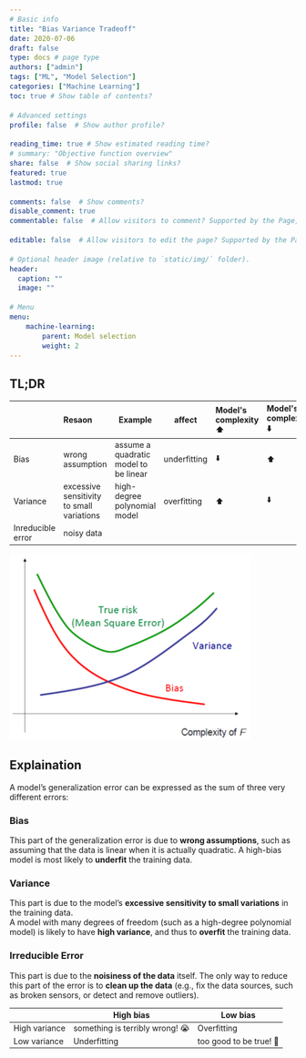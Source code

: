 ```yaml
---
# Basic info
title: "Bias Variance Tradeoff"
date: 2020-07-06
draft: false
type: docs # page type
authors: ["admin"]
tags: ["ML", "Model Selection"]
categories: ["Machine Learning"]
toc: true # Show table of contents?

# Advanced settings
profile: false  # Show author profile?

reading_time: true # Show estimated reading time?
# summary: "Objective function overview"
share: false  # Show social sharing links?
featured: true
lastmod: true

comments: false  # Show comments?
disable_comment: true
commentable: false  # Allow visitors to comment? Supported by the Page, Post, and Docs content types.

editable: false  # Allow visitors to edit the page? Supported by the Page, Post, and Docs content types.

# Optional header image (relative to `static/img/` folder).
header:
  caption: ""
  image: ""

# Menu
menu: 
    machine-learning:
        parent: Model selection
        weight: 2
---
```


## TL;DR

|                    | Resaon                                     | Example                                | affect       | Model's complexity ⬆️ | Model's complexity ⬇️ |
| :----------------- | :----------------------------------------- | -------------------------------------- | ------------ | :------------------- | :------------------- |
| Bias               | wrong  assumption                          | assume a  quadratic model to be linear | underfitting | ⬇️                    | ⬆️                    |
| Variance           | excessive  sensitivity to small variations | high-degree  polynomial model          | overfitting  | ⬆️                    | ⬇️                    |
| Inreducible  error | noisy  data                                |                                        |              |                      |                      |

<img src="https://raw.githubusercontent.com/EckoTan0804/upic-repo/master/uPic/image-20200120105846503.png" alt="image-20200120105846503" style="zoom:50%;" />

## Explaination

A model’s generalization error can be expressed as the sum of three very different errors:

### Bias
This part of the generalization error is due to **wrong assumptions**, such as assuming that the data is linear when it is actually quadratic. 
A high-bias model is most likely to **underfit** the training data.

### Variance
This part is due to the model’s **excessive sensitivity to small variations** in the training data. \
A model with many degrees of freedom (such as a high-degree polynomial model) is likely to have **high variance**, and thus to **overfit** the training data.

### Irreducible Error
This part is due to the **noisiness of the data** itself. 
The only way to reduce this part of the error is to **clean up the data** (e.g., fix the data sources, such as broken sensors, or detect and remove outliers). 

|               | High bias                      | Low bias               |
| ------------- | ------------------------------ | ---------------------- |
| High variance | something is terribly wrong! 😭 | Overfitting            |
| Low variance  | Underfitting                   | too good to be true! 🤪 |